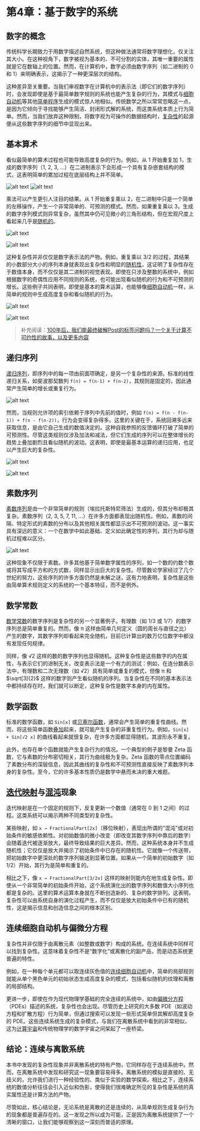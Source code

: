# 第4章：基于数字的系统

## 数字的概念
传统科学长期致力于用数字描述自然系统，但这种做法通常将数字理想化，仅关注其大小。在这种视角下，数字被视为基本的、不可分割的实体，其唯一重要的属性就是它在数轴上的位置。然而，在计算机中，数字必须由数字序列（如二进制的 0 和 1）来明确表示，这揭示了一种更深层次的结构。

这种差异至关重要。当我们审视数字在计算机中的表示法（即它们的数字序列）时，会发现即使是基于最简单数字规则的系统也能产生复杂的行为，其模式与[细胞自动机](annotation:numeric-cellular-automata)等其他[简单程序](annotation:numeric-simple-programs)生成的模式惊人地相似。传统数学之所以常常忽略这一点，是因为它倾向于寻找能够产生简洁、封闭形式解的系统，而这类系统本质上行为简单。然而，当我们放弃这种限制，将数字视为可操作的数据结构时，[复杂性](annotation:numeric-complexity)的起源便从这些数字序列的细节中显现出来。

## 基本算术
看似最简单的算术过程也可能导致高度复杂的行为。例如，从 1 开始重复加 1，生成的数字序列（1, 2, 3, ...）在二进制表示下会形成一个具有复杂嵌套结构的模式，这表明简单的累加过程在底层结构上并不简单。

![alt text](../../images/chapter4/image.png) ![alt text](../../images/chapter4/image-1.png)


乘法可以产生更引人注目的结果。从 1 开始重复乘以 2，在二进制中只是一个简单的左移操作，产生一个非常简单的、可预测的模式。然而，如果重复乘以 3，生成的数字序列模式则异常复杂，虽然其中仍可见微小的三角形结构，但在宏观尺度上看起来几乎是[随机的](annotation:numeric-randomness)。

![alt text](../../images/chapter4/image-2.png)

![alt text](../../images/chapter4/image-3.png)

这种复杂性并非仅仅是数字表示法的产物。例如，重复乘以 3/2 的过程，其结果的小数部分大小的序列本身就表现出复杂性和明显的[随机性](annotation:numeric-randomness)，这证明了复杂性存在于数值本身，而不仅仅是其二进制的视觉表现。即使在只涉及整数的系统中，例如根据数字的奇偶性应用不同规则的系统，也可能出现看似随机的行为和不可预测的增长。这些例子共同表明，即使是基本的算术运算，也能够像[细胞自动机](annotation:numeric-cellular-automata)一样，从简单的规则中生成高度复杂和看似随机的行为。

![alt text](../../images/chapter4/image-4.png)

![alt text](../../images/chapter4/image-5.png)


> 补充阅读：[100年后，我们能最终破解Post的标签问题吗？一个关于计算不可约性的故事，以及更多内容](https://writings.stephenwolfram.com/2021/03/after-100-years-can-we-finally-crack-posts-problem-of-tag-a-story-of-computational-irreducibility-and-more/)

## 递归序列
[递归序列](annotation:self-referential-recursion)，即序列中的每一项由前面项确定，是另一个复杂性的来源。标准的线性递归关系，如斐波那契数列 `f(n) = f(n-1) + f(n-2)`，其规则是固定的，因此通常产生简单的增长或重复行为。

![alt text](../../images/chapter4/image-6.png)

然而，当规则允许项的索引依赖于序列中先前的值时，例如 `f(n) = f(n - f(n-1)) + f(n - f(n-2))`，行为会变得复杂得多。这里的关键在于，系统回溯多远来获取信息，是由它自己生成的数值决定的。这种自我参照的反馈循环打破了简单的可预测性。尽管这类规则仅涉及加法和减法，但它们生成的序列可以在整体增长的趋势上叠加剧烈且看似随机的波动。这表明，即使是最基本运算的递归应用，也足以产生巨大的复杂性。

![alt text](../../images/chapter4/image-7.png)

![alt text](../../images/chapter4/image-8.png)

## 素数序列
[素数序列](annotation:prime-distribution-spectrum)是由一个非常简单的规则（埃拉托斯特尼筛法）生成的，但其分布却极其复杂。素数序列（2, 3, 5, 7, 11, ...）在许多方面都表现出随机性。例如，素数的间隔、特定形式的素数的分布以及其他相关属性都显示出不可预测的波动。这一事实具有深远的意义：一个在数学中如此基础、定义如此确定性的序列，其行为却与随机过程难以区分。

![alt text](../../images/chapter4/image-9.png)

这种现象不仅限于素数。许多其他基于简单数字属性的序列，如一个数的约数个数或将其写成平方和的方式数，同样显示出巨大的复杂性。尽管数论学家经过了几个世纪的努力，这些序列的许多方面仍然是未解之谜，这有力地表明，复杂性是这些由简单算术规则定义的系统的一个基本特征，而不是例外。

## 数学常数
[数学常数](annotation:transcendental-digit-patterns)的数字序列是复杂性的另一个显著例子。有理数（如 1/3 或 1/7）的数字序列总是简单重复的。然而，像 π 这样由简单几何定义（圆的周长与直径之比）产生的数字，其数字序列却看起来完全随机，目前已计算出的数万亿位数字中都没有发现任何规律。

同样，像 √2 这样的数的数字序列也显得随机。这种复杂性是这些数字的内在属性，与表示它们的进制无关。改变表示法是一个有力的测试：例如，在连分数表示法中，有理数和二次无理数（如 √2）具有简单或重复的模式，但像 π 和 $\sqrt[3]{2}$ 这样的数字则产生看似随机的序列。当复杂性在不同的基本表示法中都持续存在时，我们就可以断定，这种复杂性是数字本身的内在属性。

## 数学函数
标准的数学函数，如 `Sin[x]` 或[贝塞尔函数](annotation:bessel-function)，通常会产生简单的重复性曲线。然而，将这些简单函数[叠加](annotation:function-superposition)起来，就可能产生复杂的非重复性行为。例如，`Sin[x] + Sin[√2 x]` 的曲线看起来就很复杂，在许多方面都显得随机，其波形永不重复。

此外，也存在单个函数就能产生复杂行为的情况。一个典型的例子是黎曼 Zeta 函数，它与素数的分布密切相关，其行为曲线极为复杂。Zeta 函数的零点位置编码了素数分布的深层信息，因此其曲线的复杂性和不可预测性直接反映了素数序列本身的复杂性。至今，它的许多基本性质仍是数学中悬而未决的重大难题。

## [迭代映射](annotation:iterative-map-behavior)与[混沌](annotation:iterative-chaos)现象
迭代映射是在一个固定的规则下，反复更新一个数值（通常在 0 到 1 之间）的过程。这类系统可以揭示两种不同类型的复杂性。

某些映射，如 `x → FractionalPart[2x]`（移位映射），表现出所谓的“混沌”或对初始条件的敏感依赖性。对初始数值的微小改变（即改变其数字序列中靠后的数字）会随着迭代被逐渐放大，最终导致结果的巨大差异。然而，这种系统本身并不生成随机性；它仅仅是放大并揭示了初始条件中已存在的随机性。它就像一个传送带，把初始数字中更深处的数字序列输送到显著位置。如果从一个简单的初始数字（如 1/2）开始，其行为是简单和重复的。

相比之下，像 `x → FractionalPart[3/2x]` 这样的映射则能内在地生成复杂性。即使从一个非常简单的初始条件开始，这个系统演化出的数字序列和数值大小序列也都是复杂的。这里的算术运算本身就在不断创造新的、复杂的数字排列。这表明，复杂性可以由系统自身的演化过程产生，而不仅仅是放大初始条件中已有的随机性，这是揭示信息和创造信息之间的根本区别。

## 连续细胞自动机与偏微分方程
复杂性并非仅限于由离散元素（如整数或数字）构成的系统。在连续系统中同样可以找到复杂性。这意味着复杂性不是“数字化”或离散化的副产品，而是动态系统更普遍的特性。

例如，在一种每个单元都可以取连续灰色值的[连续细胞自动机](annotation:continuous-cellular-automata)中，简单的局部规则就能从单个黑色单元的初始状态生成高度复杂的模式，包括看似随机的纹理和离散的局部结构。

更进一步，即使在作为现代物理学基础的完全连续的系统中，如由[偏微分方程](annotation:pde)（PDEs）描述的系统，复杂性也会出现。尽管历史上研究的大多数 PDE（如波动方程和扩散方程）行为简单，但通过搜索可以发现一些形式简单但其解却高度复杂的 PDE。这些连续系统生成的复杂模式，与我们在离散系统中看到的非常相似，这为[计算宇宙](annotation:computation-physics-bridge)和传统物理学的数学宇宙之间架起了一座桥梁。

## 结论：连续与离散系统
本书中发现的复杂性现象并非离散系统的特有产物，它同样存在于连续系统中。然而，在离散系统中发现和研究这一现象要容易得多。离散系统的模拟是直接的、无歧义的，允许我们进行一种经验性的、类似于实验的数学探索。相比之下，连续系统的数值分析往往会引入近似和伪影，使得我们很难确定所见的复杂性是系统的真实属性还是计算方法的产物。

尽管如此，核心结论是，无论系统是离散的还是连续的，从简单规则生成复杂行为的现象都是普遍存在的。这一发现之所以成为可能，正是因为离散系统提供了一个清晰的窗口，让我们能够观察到这一深刻而普适的原理。
